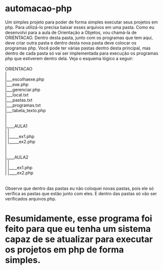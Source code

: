# automacao-php
Um simples projeto para poder de forma simples executar seus projetos em php.
Para utilizá-lo precisa baixar esses arquivos em uma pasta. Como eu desenvolvi para a aula de Orientação a Objetos, vou chamá-la de ORIENTACAO. Dentro desta pasta, junto com os programas que tem aqui, deve criar outra pasta e dentro desta nova pasta deve colocar os programas php. Você pode ter várias pastas dentro desta principal, mas dentro de cada pasta só vai ser implementada para execução os programas php que estiverem dentro dela. Veja o esquema lógico a seguir:
<br/>
<br/>
ORIENTACAO<br/>
|<br/>
|___escolhaexe.php<br/>
|___exe.php<br/>
|___gerenciar.php<br/>
|___local.txt<br/>
|___pastas.txt<br/>
|___programas.txt<br/>
|___tabela_texto.php<br/>
|<br/>
|<br/>
|____AULA1<br/>
|    |<br/>
|    |_____ex1.php<br/>
|    |_____ex2.php<br/>
|<br/>
|<br/>
|____AULA2<br/>
|    |<br/>
|    |____ex1.php<br/>
|    |____ex2.php<br/>
<br/>
<br/>
Observe que dentro das pastas eu não coloquei novas pastas, pois ele só verifica as pastas que estão junto com eles. E dentro das pastas só vão ser verificados arquivos.php.

# Resumidamente, esse programa foi feito para que eu tenha um sistema capaz de se atualizar para executar os projetos em php de forma simples.
